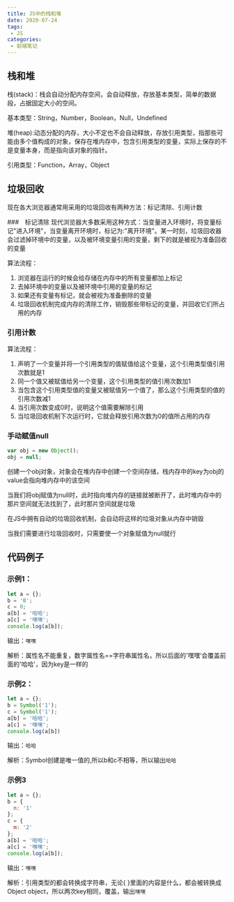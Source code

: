 ```yaml
---
title: JS中的栈和堆
date: 2020-07-24
tags:
 - JS
categories:
 - 前端笔记
---
```


## 栈和堆
栈(stack)：栈会自动分配内存空间，会自动释放，存放基本类型，简单的数据段，占据固定大小的空间。

基本类型：String，Number，Boolean，Null，Undefined

堆(heap):动态分配的内存，大小不定也不会自动释放，存放引用类型，指那些可能由多个值构成的对象，保存在堆内存中，包含引用类型的变量，实际上保存的不是变量本身，而是指向该对象的指针。

引用类型：Function，Array，Object

## 垃圾回收
现在各大浏览器通常用采用的垃圾回收有两种方法：标记清除、引用计数

###　标记清除
现代浏览器大多数采用这种方式：当变量进入环境时，将变量标记"进入环境"，当变量离开环境时，标记为:"离开环境"。某一时刻，垃圾回收器会过滤掉环境中的变量，以及被环境变量引用的变量，剩下的就是被视为准备回收的变量

算法流程：
1. 浏览器在运行的时候会给存储在内存中的所有变量都加上标记
2. 去掉环境中的变量以及被环境中引用的变量的标记
3. 如果还有变量有标记，就会被视为准备删除的变量
4. 垃圾回收机制完成内存的清除工作，销毁那些带标记的变量，并回收它们所占用的内存
### 引用计数
算法流程：
1. 声明了一个变量并将一个引用类型的值赋值给这个变量，这个引用类型值引用次数就是1
2. 同一个值又被赋值给另一个变量，这个引用类型的值引用次数加1
3. 当包含这个引用类型值的变量又被赋值另一个值了，那么这个引用类型的值的引用次数减1
4. 当引用次数变成0时，说明这个值需要解除引用
5. 当垃圾回收机制下次运行时，它就会释放引用次数为0的值所占用的内存

### 手动赋值null
```js
var obj = new Object();
obj = null;
```
创建一个obj对象，对象会在堆内存中创建一个空间存储，栈内存中的key为obj的value会指向堆内存中的该空间

当我们将obj赋值为null时，此时指向堆内存的链接就被断开了，此时堆内存中的那片空间就无法找到了，此时那片空间就是垃圾

在JS中拥有自动的垃圾回收机制，会自动将这样的垃圾对象从内存中销毁

当我们需要进行垃圾回收时，只需要使一个对象赋值为null就行

## 代码例子
### 示例1：
```js
let a = {};
b = '0';
c = 0;
a[b] = '哈哈';
a[c] = '嘿嘿';
console.log(a[b]);
```
输出：`嘿嘿`

解析：属性名不能重复，数字属性名==字符串属性名，所以后面的'嘿嘿’会覆盖前面的'哈哈'，因为key是一样的

### 示例2：
```js
let a = {};
b = Symbol('1');
c = Symbol('1');
a[b] = '哈哈';
a[c] = '嘿嘿';
console.log(a[b])
```
输出：`哈哈`

解析：Symbol创建是唯一值的,所以b和c不相等，所以输出`哈哈`

### 示例3
```js
let a = {};
b = {
  n: '1'
};
c = {
  m: '2'
};
a[b] = '哈哈';
a[c] = '嘿嘿';
console.log(a[b]);
```
输出：`嘿嘿`

解析：引用类型的都会转换成字符串，无论{ }里面的内容是什么，都会被转换成Object object，所以两次key相同，覆盖，输出`嘿嘿`